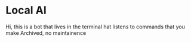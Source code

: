 # Local AI
Hi, this is a bot that lives in the terminal hat listens to commands that you make
Archived, no maintainence
 
